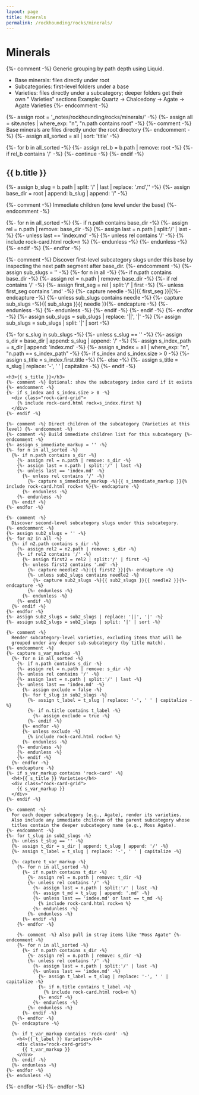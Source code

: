 ```yaml
---
layout: page
title: Minerals
permalink: /rockhounding/rocks/minerals/
---
```


<h1>Minerals</h1>

{%- comment -%}
  Generic grouping by path depth using Liquid.
  - Base minerals: files directly under root
  - Subcategories: first-level folders under a base
  - Varieties: files directly under a subcategory; deeper folders get
    their own "<Subcategory> Varieties" sections
  Example: Quartz → Chalcedony → Agate → Agate Varieties
{%- endcomment -%}

{%- assign root = '_notes/rockhounding/rocks/minerals/' -%}
{%- assign all = site.notes | where_exp: "n", "n.path contains root" -%}
{%- comment -%}
  Base minerals are files directly under the root directory
{%- endcomment -%}
{%- assign all_sorted = all | sort: 'title' -%}

{%- for b in all_sorted -%}
  {%- assign rel_b = b.path | remove: root -%}
  {%- if rel_b contains '/' -%}
    {%- continue -%}
  {%- endif -%}
  <h2>{{ b.title }}</h2>
  {%- assign b_slug = b.path | split: '/' | last | replace: '.md','' -%}
  {%- assign base_dir = root | append: b_slug | append: '/' -%}

  {%- comment -%} Immediate children (one level under the base) {%- endcomment -%}
  <div class="rock-card-grid">
    {%- for n in all_sorted -%}
      {%- if n.path contains base_dir -%}
        {%- assign rel = n.path | remove: base_dir -%}
        {%- assign last = n.path | split:'/' | last -%}
        {%- unless last == 'index.md' -%}
          {%- unless rel contains '/' -%}
            {% include rock-card.html rock=n %}
          {%- endunless -%}
        {%- endunless -%}
      {%- endif -%}
    {%- endfor -%}
  </div>

  {%- comment -%}
    Discover first-level subcategory slugs under this base by
    inspecting the next path segment after base_dir.
  {%- endcomment -%}
  {%- assign sub_slugs = '' -%}
  {%- for n in all -%}
    {%- if n.path contains base_dir -%}
    {%- assign rel = n.path | remove: base_dir -%}
    {%- if rel contains '/' -%}
      {%- assign first_seg = rel | split:'/' | first -%}
      {%- unless first_seg contains '.md' -%}
        {%- capture needle -%}|{{ first_seg }}|{%- endcapture -%}
        {%- unless sub_slugs contains needle -%}
          {%- capture sub_slugs -%}{{ sub_slugs }}{{ needle }}{%- endcapture -%}
        {%- endunless -%}
      {%- endunless -%}
    {%- endif -%}
    {%- endif -%}
  {%- endfor -%}
  {%- assign sub_slugs = sub_slugs | replace: '||', '|' -%}
  {%- assign sub_slugs = sub_slugs | split: '|' | sort -%}

  {%- for s_slug in sub_slugs -%}
    {%- unless s_slug == '' -%}
    {%- assign s_dir = base_dir | append: s_slug | append: '/' -%}
    {%- assign s_index_path = s_dir | append: 'index.md' -%}
    {%- assign s_index = all | where_exp: "n", "n.path == s_index_path" -%}
    {%- if s_index and s_index.size > 0 -%}
      {%- assign s_title = s_index.first.title -%}
    {%- else -%}
      {%- assign s_title = s_slug | replace: '-', ' ' | capitalize -%}
    {%- endif -%}

    <h3>{{ s_title }}</h3>
    {%- comment -%} Optional: show the subcategory index card if it exists {%- endcomment -%}
    {%- if s_index and s_index.size > 0 -%}
      <div class="rock-card-grid">
        {% include rock-card.html rock=s_index.first %}
      </div>
    {%- endif -%}

    {%- comment -%} Direct children of the subcategory (Varieties at this level) {%- endcomment -%}
    {%- comment -%} Build immediate children list for this subcategory {%- endcomment -%}
    {%- assign s_immediate_markup = '' -%}
    {%- for n in all_sorted -%}
      {%- if n.path contains s_dir -%}
        {%- assign rel = n.path | remove: s_dir -%}
        {%- assign last = n.path | split:'/' | last -%}
        {%- unless last == 'index.md' -%}
          {%- unless rel contains '/' -%}
            {%- capture s_immediate_markup -%}{{ s_immediate_markup }}{% include rock-card.html rock=n %}{%- endcapture -%}
          {%- endunless -%}
        {%- endunless -%}
      {%- endif -%}
    {%- endfor -%}

    {%- comment -%}
      Discover second-level subcategory slugs under this subcategory.
    {%- endcomment -%}
    {%- assign sub2_slugs = '' -%}
    {%- for n2 in all -%}
      {%- if n2.path contains s_dir -%}
        {%- assign rel2 = n2.path | remove: s_dir -%}
        {%- if rel2 contains '/' -%}
          {%- assign first2 = rel2 | split:'/' | first -%}
          {%- unless first2 contains '.md' -%}
            {%- capture needle2 -%}|{{ first2 }}|{%- endcapture -%}
            {%- unless sub2_slugs contains needle2 -%}
              {%- capture sub2_slugs -%}{{ sub2_slugs }}{{ needle2 }}{%- endcapture -%}
            {%- endunless -%}
          {%- endunless -%}
        {%- endif -%}
      {%- endif -%}
    {%- endfor -%}
    {%- assign sub2_slugs = sub2_slugs | replace: '||', '|' -%}
    {%- assign sub2_slugs = sub2_slugs | split: '|' | sort -%}

    {%- comment -%}
      Render subcategory-level varieties, excluding items that will be
      grouped under any deeper sub-subcategory (by title match).
    {%- endcomment -%}
    {%- capture s_var_markup -%}
      {%- for n in all_sorted -%}
        {%- if n.path contains s_dir -%}
        {%- assign rel = n.path | remove: s_dir -%}
        {%- unless rel contains '/' -%}
        {%- assign last = n.path | split:'/' | last -%}
        {%- unless last == 'index.md' -%}
          {%- assign exclude = false -%}
          {%- for t_slug in sub2_slugs -%}
            {%- assign t_label = t_slug | replace: '-', ' ' | capitalize -%}
            {%- if n.title contains t_label -%}
              {%- assign exclude = true -%}
            {%- endif -%}
          {%- endfor -%}
          {%- unless exclude -%}
            {% include rock-card.html rock=n %}
          {%- endunless -%}
        {%- endunless -%}
        {%- endunless -%}
        {%- endif -%}
      {%- endfor -%}
    {%- endcapture -%}
    {%- if s_var_markup contains 'rock-card' -%}
      <h4>{{ s_title }} Varieties</h4>
      <div class="rock-card-grid">
        {{ s_var_markup }}
      </div>
    {%- endif -%}

    {%- comment -%}
      For each deeper subcategory (e.g., Agate), render its varieties.
      Also include any immediate children of the parent subcategory whose
      titles contain the deeper subcategory name (e.g., Moss Agate).
    {%- endcomment -%}
    {%- for t_slug in sub2_slugs -%}
      {%- unless t_slug == '' -%}
      {%- assign t_dir = s_dir | append: t_slug | append: '/' -%}
      {%- assign t_label = t_slug | replace: '-', ' ' | capitalize -%}

      {%- capture t_var_markup -%}
        {%- for n in all_sorted -%}
          {%- if n.path contains t_dir -%}
            {%- assign rel = n.path | remove: t_dir -%}
            {%- unless rel contains '/' -%}
              {%- assign last = n.path | split:'/' | last -%}
              {%- assign t_md = t_slug | append: '.md' -%}
              {%- unless last == 'index.md' or last == t_md -%}
                {% include rock-card.html rock=n %}
              {%- endunless -%}
            {%- endunless -%}
          {%- endif -%}
        {%- endfor -%}

        {%- comment -%} Also pull in stray items like "Moss Agate" {%- endcomment -%}
        {%- for n in all_sorted -%}
          {%- if n.path contains s_dir -%}
            {%- assign rel = n.path | remove: s_dir -%}
            {%- unless rel contains '/' -%}
              {%- assign last = n.path | split:'/' | last -%}
              {%- unless last == 'index.md' -%}
                {%- assign t_label = t_slug | replace: '-', ' ' | capitalize -%}
                {%- if n.title contains t_label -%}
                  {% include rock-card.html rock=n %}
                {%- endif -%}
              {%- endunless -%}
            {%- endunless -%}
          {%- endif -%}
        {%- endfor -%}
      {%- endcapture -%}

      {%- if t_var_markup contains 'rock-card' -%}
        <h4>{{ t_label }} Varieties</h4>
        <div class="rock-card-grid">
          {{ t_var_markup }}
        </div>
      {%- endif -%}
      {%- endunless -%}
    {%- endfor -%}
    {%- endunless -%}
  {%- endfor -%}
{%- endfor -%}
